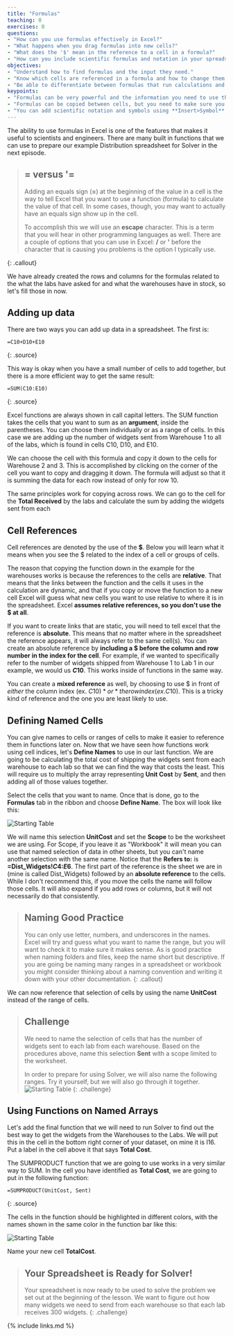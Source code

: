 ```yaml
---
title: "Formulas"
teaching: 0
exercises: 0
questions:
- "How can you use formulas effectively in Excel?"
- "What happens when you drag formulas into new cells?"
- "What does the '$' mean in the reference to a cell in a formula?"
- "How can you include scientific formulas and notation in your spreadsheets?"
objectives:
- "Understand how to find formulas and the input they need."
- "Know which cells are referenced in a formula and how to change them."
- "Be able to differentiate between formulas that run calculations and scientific notation that is there for reference."
keypoints:
- "Formulas can be very powerful and the information you need to use them shows up in the formula box."
- "Formulas can be copied between cells, but you need to make sure you know whether the references are relative or absolute."
- "You can add scientific notation and symbols using **Insert>Symbol**."
---
```


The ability to use formulas in Excel is one of the features that makes it useful to scientists and engineers. There are many built in functions that we can use to prepare our example Distribution spreadsheet for Solver in the next episode.

> ## = versus '=
> 
> Adding an equals sign (**=**) at the beginning of the value in a cell is the way to tell Excel that you want to use a function (formula) to calculate the value of that cell. In some cases, though, you may want to actually have an equals sign show up in the cell. 
> 
> To accomplish this we will use an **escape** character. This is a term that you will hear in other programming languages as well. There are a couple of options that you can use in Excel: **/** or **'** before the character that is causing you problems is the option I typically use. 
> 
{: .callout}

We have already created the rows and columns for the formulas related to the what the labs have asked for and what the warehouses have in stock, so let's fill those in now.

## Adding up data

There are two ways you can add up data in a spreadsheet. The first is:

~~~
=C10+D10+E10
~~~
{: .source}

This way is okay when you have a small number of cells to add together, but there is a more efficient way to get the same result:

~~~
=SUM(C10:E10)
~~~
{: .source}

Excel functions are always shown in call capital letters. The SUM function takes the cells that you want to sum as an **argument**, inside the parentheses. You can choose them individually or as a range of cells. In this case we are adding up the number of widgets sent from Warehouse 1 to all of the labs, which is found in cells C10, D10, and E10. 

We can choose the cell with this formula and copy it down to the cells for Warehouse 2 and 3. This is accomplished by clicking on the corner of the cell you want to copy and dragging it down. The formula will adjust so that it is summing the data for each row instead of only for row 10.

The same principles work for copying across rows. We can go to the cell for the **Total Received** by the labs and calculate the sum by adding the widgets sent from each 

## Cell References 
 
Cell references are denoted by the use of the **$**. Below you will learn what it means when you see the $ related to the index of a cell or groups of cells.

The reason that copying the function down in the example for the warehouses works is because the references to the cells are **relative**. That means that the links between the function and the cells it uses in the calculation are dynamic, and that if you copy or move the function to a new cell Excel will guess what new cells you want to use relative to where it is in the spreadsheet. Excel **assumes relative references, so you don't use the $ at all**. 
 
If you want to create links that are static, you will need to tell excel that the reference is **absolute**. This means that no matter where in the spreadsheet the reference appears, it will always refer to the same cell(s). You can create an absolute reference by **including a $ before the column and row number in the index for the cell**. For example, if we wanted to specifically refer to the number of widgets shipped from Warehouse 1 to Lab 1 in our example, we would us **$C$10**. This works inside of functions in the same way.
 
You can create a **mixed reference** as well, by choosing to use $ in front of *either* the column index (ex. $C10) *or* the row index (ex. C$10). This is a tricky kind of reference and the one you are least likely to use.

## Defining Named Cells

You can give names to cells or ranges of cells to make it easier to reference them in functions later on. Now that we have seen how functions work using cell indices, let's **Define Names** to use in our last function. We are going to be calculating the total cost of shipping the widgets sent from each warehouse to each lab so that we can find the way that costs the least. This will require us to multiply the array representing **Unit Cost** by **Sent**, and then adding all of those values together.

Select the cells that you want to name. Once that is done, go to the **Formulas** tab in the ribbon and choose **Define Name**. The box will look like this:

![Starting Table](../fig/2020-01-17-EngiExcel-defName.png)   

We will name this selection **UnitCost** and set the **Scope** to be the worksheet we are using. For Scope, if you leave it as "Workbook" it will mean you can use that named selection of data in other sheets, but you can't name another selection with the same name. Notice that the **Refers to:** is **=Dist_Widgets!$C$4:$E$6**. The first part of the reference is the sheet we are in (mine is called Dist_Widgets) followed by an **absolute reference** to the cells. While I don't recommend this, if you move the cells the name will follow those cells. It will also expand if you add rows or columns, but it will not necessarily do that consistently. 

>## Naming Good Practice
>
> You can only use letter, numbers, and underscores in the names. Excel will try and guess what you want to name the range, but you will want to check it to make sure it makes sense. As is good practice when naming folders and files, keep the name short but descriptive. If you are going be naming many ranges in a spreadsheet or workbook you might consider thinking about a naming convention and writing it down with your other documentation.
{: .callout}

We can now reference that selection of cells by using the name **UnitCost** instead of the range of cells.

> ## Challenge
>
> We need to name the selection of cells that has the number of widgets sent to each lab from each warehouse. Based on the procedures above, name this selection **Sent** with a scope limited to the worksheet.
>
> In order to prepare for using Solver, we will also name the following ranges. Try it yourself, but we will also go through it together.
> ![Starting Table](../fig/2020-01-17-EngiExcel-nameManager.png) 
{: .challenge}

## Using Functions on Named Arrays

Let's add the final function that we will need to run Solver to find out the best way to get the widgets from the Warehouses to the Labs. We will put this in the cell in the bottom right corner of your dataset, on mine it is I16. Put a label in the cell above it that says **Total Cost**. 
     
The SUMPRODUCT function that we are going to use works in a very similar way to SUM. In the cell you have identified as **Total Cost**, we are going to put in the following function:

~~~
=SUMPRODUCT(UnitCost, Sent)
~~~
{: .source}

The cells in the function should be highlighted in different colors, with the names shown in the same color in the function bar like this:

![Starting Table](../fig/2020-01-17-EngiExcel-sumproduct.png)

Name your new cell **TotalCost**.

> ## Your Spreadsheet is Ready for Solver!
> 
> Your spreadsheet is now ready to be used to solve the problem we set out at the beginning of the lesson. We want to figure out how many widgets we need to send from each warehouse so that each lab receives 300 widgets. 
{: .challenge}    

{% include links.md %}


